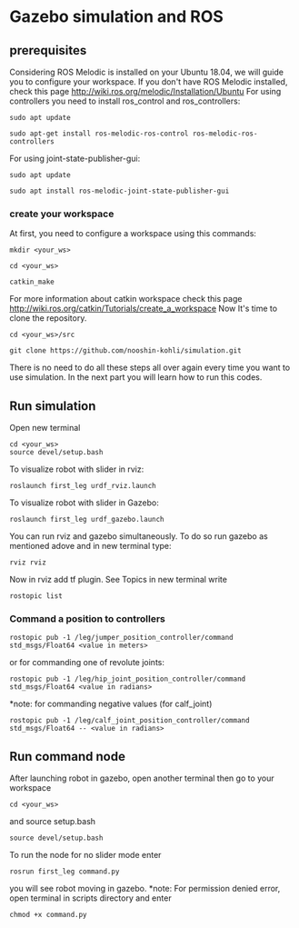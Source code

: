 # Gazebo simulation and ROS
## prerequisites
Considering ROS Melodic is installed on your Ubuntu 18.04, we will guide you to configure your workspace.
If you don't have ROS Melodic installed, check this page http://wiki.ros.org/melodic/Installation/Ubuntu
For using controllers you need to install ros_control and ros_controllers:
```
sudo apt update
```
```
sudo apt-get install ros-melodic-ros-control ros-melodic-ros-controllers
```
For using joint-state-publisher-gui:
```
sudo apt update
```
```
sudo apt install ros-melodic-joint-state-publisher-gui
```
### create your workspace
At first, you need to configure a workspace using this commands:
```
mkdir <your_ws>
```
```
cd <your_ws>
```
```
catkin_make
```
For more information about catkin workspace check this page http://wiki.ros.org/catkin/Tutorials/create_a_workspace
Now It's time to clone the repository.
```
cd <your_ws>/src
```
```
git clone https://github.com/nooshin-kohli/simulation.git
```
There is no need to do all these steps all over again every time you want to use simulation. In the next part you will learn how to run this codes.
## Run simulation
Open new terminal
```
cd <your_ws>
source devel/setup.bash
```
To visualize robot with slider in rviz:
```
roslaunch first_leg urdf_rviz.launch
```
To visualize robot with slider in Gazebo:
```
roslaunch first_leg urdf_gazebo.launch
```
You can run rviz and gazebo simultaneously. To do so run gazebo as mentioned adove and in new terminal type:
```
rviz rviz
```
Now in rviz add tf plugin.
See Topics in new terminal write 
```
rostopic list
```
### Command a position to controllers
```
rostopic pub -1 /leg/jumper_position_controller/command std_msgs/Float64 <value in meters>
```
or for commanding one of revolute joints:
```
rostopic pub -1 /leg/hip_joint_position_controller/command std_msgs/Float64 <value in radians>
```
*note: for commanding negative values (for calf_joint) 
```
rostopic pub -1 /leg/calf_joint_position_controller/command std_msgs/Float64 -- <value in radians>
``` 

## Run command node
After launching robot in gazebo, open another terminal then go to your workspace 
```
cd <your_ws>
``` 
and source setup.bash 
```
source devel/setup.bash
``` 
To run the node for no slider mode enter 
```
rosrun first_leg command.py
``` 
you will see robot moving in gazebo.
*note: For permission denied error, open terminal in scripts directory and enter 
```
chmod +x command.py
```
